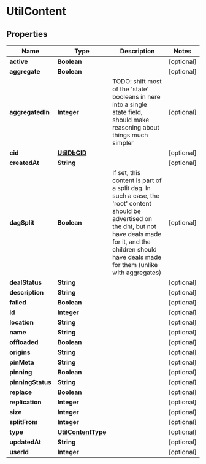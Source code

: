 # UtilContent

## Properties
Name | Type | Description | Notes
------------ | ------------- | ------------- | -------------
**active** | **Boolean** |  |  [optional]
**aggregate** | **Boolean** |  |  [optional]
**aggregatedIn** | **Integer** | TODO: shift most of the &#x27;state&#x27; booleans in here into a single state field, should make reasoning about things much simpler |  [optional]
**cid** | [**UtilDbCID**](UtilDbCID.md) |  |  [optional]
**createdAt** | **String** |  |  [optional]
**dagSplit** | **Boolean** | If set, this content is part of a split dag. In such a case, the &#x27;root&#x27; content should be advertised on the dht, but not have deals made for it, and the children should have deals made for them (unlike with aggregates) |  [optional]
**dealStatus** | **String** |  |  [optional]
**description** | **String** |  |  [optional]
**failed** | **Boolean** |  |  [optional]
**id** | **Integer** |  |  [optional]
**location** | **String** |  |  [optional]
**name** | **String** |  |  [optional]
**offloaded** | **Boolean** |  |  [optional]
**origins** | **String** |  |  [optional]
**pinMeta** | **String** |  |  [optional]
**pinning** | **Boolean** |  |  [optional]
**pinningStatus** | **String** |  |  [optional]
**replace** | **Boolean** |  |  [optional]
**replication** | **Integer** |  |  [optional]
**size** | **Integer** |  |  [optional]
**splitFrom** | **Integer** |  |  [optional]
**type** | [**UtilContentType**](UtilContentType.md) |  |  [optional]
**updatedAt** | **String** |  |  [optional]
**userId** | **Integer** |  |  [optional]
